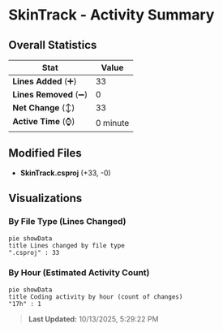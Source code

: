 # SkinTrack - Activity Summary 

## Overall Statistics

| Stat                   | Value                                                             |
| ---------------------- | ----------------------------------------------------------------- |
| **Lines Added** (➕)   | 33                                          |
| **Lines Removed** (➖) | 0                                        |
| **Net Change** (↕)    | 33                |
| **Active Time** (⌚)   | 0 minute |


## Modified Files
- **SkinTrack.csproj** (+33, -0)

## Visualizations

### By File Type (Lines Changed)

```mermaid
pie showData
title Lines changed by file type
".csproj" : 33
```

### By Hour (Estimated Activity Count)

```mermaid
pie showData
title Coding activity by hour (count of changes)
"17h" : 1
```


> **Last Updated:** 10/13/2025, 5:29:22 PM